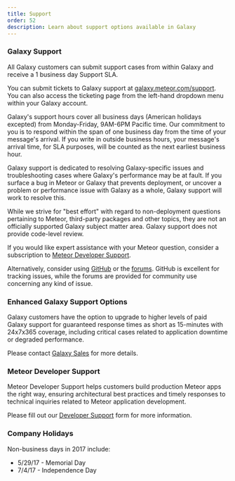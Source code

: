 ```yaml
---
title: Support
order: 52
description: Learn about support options available in Galaxy
---
```


<h3 id="Galaxy Support">Galaxy Support</h3>

All Galaxy customers can submit support cases from within Galaxy and receive a 1 business day Support SLA.

You can submit tickets to Galaxy support at [galaxy.meteor.com/support](https://galaxy.meteor.com/support). You can also access the ticketing page from the left-hand dropdown menu within your Galaxy account.

Galaxy's support hours cover all business days (American holidays excepted) from Monday-Friday, 9AM-6PM Pacific time. Our commitment to you is to respond within the span of one business day from the time of your message's arrival. If you write in outside business hours, your message's arrival time, for SLA purposes, will be counted as the next earliest business hour.

Galaxy support is dedicated to resolving Galaxy-specific issues and troubleshooting cases where Galaxy's performance may be at fault. If you surface a bug in Meteor or Galaxy that prevents deployment, or uncover a problem or performance issue with Galaxy as a whole, Galaxy support will work to resolve this.

While we strive for "best effort" with regard to non-deployment questions pertaining to Meteor, third-party packages and other topics, they are not an officially supported Galaxy subject matter area. Galaxy support does not provide code-level review.

If you would like expert assistance with your Meteor question, consider a subscription to [Meteor Developer Support](#developer).

Alternatively, consider using <a href="http://github.com/meteor/meteor/issues/">GitHub</a> or the <a href="https://forums.meteor.com/">forums</a>. GitHub is excellent for tracking issues, while the forums are provided for community use concerning any kind of issue.

<h3 id="Enhanced Galaxy Support Options">Enhanced Galaxy Support Options</h3>

Galaxy customers have the option to upgrade to higher levels of paid Galaxy support for guaranteed response times as short as 15-minutes with 24x7x365 coverage, including critical cases related to application downtime or degraded performance.

Please contact [Galaxy Sales](mailto:galaxysales@meteor.com) for more details.

<h3 id="Meteor Developer Support">Meteor Developer Support</h3>

Meteor Developer Support helps customers build production Meteor apps the right way, ensuring architectural best practices and timely responses to technical inquiries related to Meteor application development.

Please fill out our <a name="developer"/>[Developer Support](https://www.meteor.com/developer-support)</a> form for more information.

<h3 id="Holidays">Company Holidays</h3>

Non-business days in 2017 include:
- 5/29/17 - Memorial Day
- 7/4/17 - Independence Day
